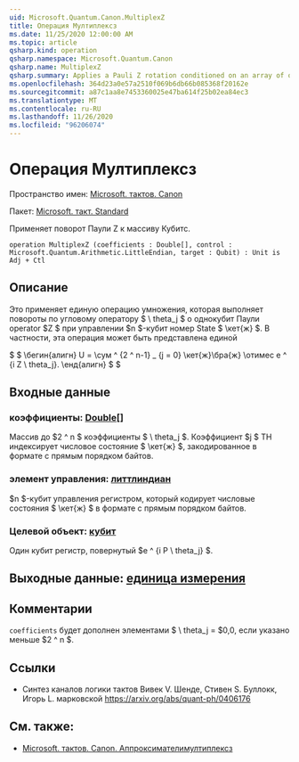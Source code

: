 ```yaml
---
uid: Microsoft.Quantum.Canon.MultiplexZ
title: Операция Мултиплексз
ms.date: 11/25/2020 12:00:00 AM
ms.topic: article
qsharp.kind: operation
qsharp.namespace: Microsoft.Quantum.Canon
qsharp.name: MultiplexZ
qsharp.summary: Applies a Pauli Z rotation conditioned on an array of qubits.
ms.openlocfilehash: 364d23a0e57a2510f069b6db66b085368f20162e
ms.sourcegitcommit: a87c1aa8e7453360025e47ba614f25b02ea84ec3
ms.translationtype: MT
ms.contentlocale: ru-RU
ms.lasthandoff: 11/26/2020
ms.locfileid: "96206074"
---
```

# <a name="multiplexz-operation"></a>Операция Мултиплексз

Пространство имен: [Microsoft. тактов. Canon](xref:Microsoft.Quantum.Canon)

Пакет: [Microsoft. такт. Standard](https://nuget.org/packages/Microsoft.Quantum.Standard)


Применяет поворот Паули Z к массиву Кубитс.

```qsharp
operation MultiplexZ (coefficients : Double[], control : Microsoft.Quantum.Arithmetic.LittleEndian, target : Qubit) : Unit is Adj + Ctl
```


## <a name="description"></a>Описание

Это применяет единую операцию умножения, которая выполняет повороты по угловому оператору $ \ theta_j $ о однокубит Паули operator $Z $ при управлении $n $-кубит номер State $ \кет{ж} $.
В частности, эта операция может быть представлена единой

$ $ \бегин{алигн} U = \сум ^ {2 ^ n-1} _ {j = 0} \кет{ж}\бра{ж} \отимес e ^ {i Z \ theta_j}.
\енд{алигн} $ $

## <a name="input"></a>Входные данные

### <a name="coefficients--double"></a>коэффициенты: [Double](xref:microsoft.quantum.lang-ref.double)[]

Массив до $2 ^ n $ коэффициенты $ \ theta_j $. Коэффициент $j $ TH индексирует числовое состояние $ \кет{ж} $, закодированное в формате с прямым порядком байтов.


### <a name="control--littleendian"></a>элемент управления: [литтлиндиан](xref:Microsoft.Quantum.Arithmetic.LittleEndian)

$n $-кубит управления регистром, который кодирует числовые состояния $ \кет{ж} $ в формате с прямым порядком байтов.


### <a name="target--qubit"></a>Целевой объект: [кубит](xref:microsoft.quantum.lang-ref.qubit)

Один кубит регистр, повернутый $e ^ {i P \ theta_j} $.



## <a name="output--unit"></a>Выходные данные: [единица измерения](xref:microsoft.quantum.lang-ref.unit)



## <a name="remarks"></a>Комментарии

`coefficients` будет дополнен элементами $ \ theta_j = $0,0, если указано меньше $2 ^ n $.

## <a name="references"></a>Ссылки

- Синтез каналов логики тактов Вивек V. Шенде, Стивен S. Буллокк, Игорь L. марковской https://arxiv.org/abs/quant-ph/0406176

## <a name="see-also"></a>См. также:

- [Microsoft. тактов. Canon. Аппроксимателимултиплексз](xref:Microsoft.Quantum.Canon.ApproximatelyMultiplexZ)